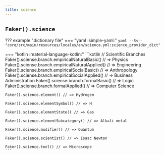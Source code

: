 ```yaml
---
title: science
---
```


## `Faker().science`

??? example "dictionary file"
    === "yaml :simple-yaml:"
        ```yaml
        --8<-- "core/src/main/resources/locales/en/science.yml:science_provider_dict"
        ```

=== "kotlin :material-language-kotlin:"
    ```kotlin
    // Scientific Branches
    Faker().sciense.branch.empiricalNaturalBasic() // => Physics
    Faker().sciense.branch.empiricalNaturalApplied() // => Engineering
    Faker().sciense.branch.empiricalSocialBasic() // => Anthropology
    Faker().sciense.branch.empiricalSocialApplied() // => Business Administration
    Faker().sciense.branch.formalBasic() // => Logic
    Faker().sciense.branch.formalApplied() // => Computer Science

    Faker().science.element() // => Hydrogen

    Faker().science.elementSymbol() // => H

    Faker().science.elementState() // => Gas

    Faker().science.elementSubcategory() // => Alkali metal

    Faker().science.modifier() // => Quantum

    Faker().science.scientist() // => Isaac Newton

    Faker().science.tool() // => Microscope
    ```
